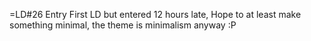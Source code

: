 =LD#26 Entry
First LD but entered 12 hours late, Hope to at least make something minimal, the theme is minimalism anyway :P
